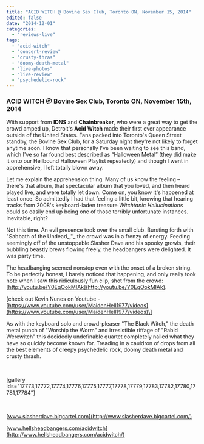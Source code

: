 ```yaml
---
title: "ACID WITCH @ Bovine Sex Club, Toronto ON, November 15, 2014"
edited: false
date: "2014-12-01"
categories:
  - "reviews-live"
tags:
  - "acid-witch"
  - "concert-review"
  - "crusty-thras"
  - "doomy-death-metal"
  - "live-photos"
  - "live-review"
  - "psychedelic-rock"
---
```


### ACID WITCH @ Bovine Sex Club, Toronto ON, November 15th, 2014

With support from **IDNS** and **Chainbreaker**, who were a great way to get the crowd amped up, Detroit's **Acid Witch** made their first ever appearance outside of the United States. Fans packed into Toronto's Queen Street standby, the Bovine Sex Club, for a Saturday night they're not likely to forget anytime soon. I know that personally I've been waiting to see this band, which I've so far found best described as “Halloween Metal” (they did make it onto our Hellbound Halloween Playlist repeatedly) and though I went in apprehensive, I left totally blown away.

Let me explain the apprehension thing. Many of us know the feeling – there's that album, that spectacular album that you loved, and then heard played live, and were totally let down. Come on, you know it's happened at least once. So admittedly I had that feeling a little bit, knowing that hearing tracks from 2008's keyboard-laden treasure _Witchtanic Hellucinations_ could so easily end up being one of those terribly unfortunate instances. Inevitable, right?

Not this time. An evil presence took over the small club. Bursting forth with "Sabbath of the Undead_,"_ the crowd was in a frenzy of energy. Feeding seemingly off of the unstoppable Slasher Dave and his spooky growls, their bubbling beastly brews flowing freely, the headbangers were delighted. It was party time.

The headbanging seemed nonstop even with the onset of a broken string. To be perfectly honest, I barely noticed that happening, and only really took note when I saw this ridiculously fun clip, shot from the crowd: [http://youtu.be/Y0EqOokMIAk](http://youtu.be/Y0EqOokMIAk).

\[check out Kevin Nunes on Youtube - [https://www.youtube.com/user/MaidenHell1977/videos](https://www.youtube.com/user/MaidenHell1977/videos)\]

As with the keyboard solo and crowd-pleaser "The Black Witch," the death metal punch of "Worship the Worm" and irresistible riffage of "Rabid Werewitch" this decidedly undefinable quartet completely nailed what they have so quickly become known for. Treading in a cauldron of drops from all the best elements of creepy psychedelic rock, doomy death metal and crusty thrash.

 

\[gallery ids="17773,17772,17774,17776,17775,17777,17778,17779,17783,17782,17780,17781,17784"\]

 

[www.slasherdave.bigcartel.com](http://www.slasherdave.bigcartel.com/)

[www.hellsheadbangers.com/acidwitch](http://www.hellsheadbangers.com/acidwitch/)
